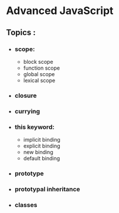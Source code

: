 # Advanced JavaScript

## Topics :

- ### scope:

  - block scope
  - function scope
  - global scope
  - lexical scope

- ### closure

- ### currying

- ### this keyword:

  - implicit binding
  - explicit binding
  - new binding
  - default binding

- ### prototype

- ### prototypal inheritance

- ### classes
